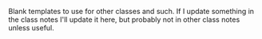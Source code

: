 Blank templates to use for other classes and such. If I update something in the class notes I'll update it here, but probably not in other class notes unless useful.